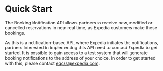 # Quick Start

The Booking Notification API allows partners to receive new, modified or cancelled reservations in near real time, as Expedia customers make these bookings.

As this is a notification-based API, where Expedia initiates the notifications, partners interested in implementing this API need to contact Expedia to get started. It is possible to gain access to a test system that will generate booking notifications to the address of your choice. In order to get started with this, please contact eqcss@expedia.com .

